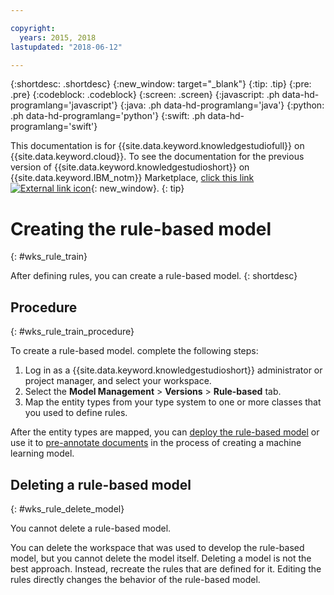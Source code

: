 ```yaml
---

copyright:
  years: 2015, 2018
lastupdated: "2018-06-12"

---
```


{:shortdesc: .shortdesc}
{:new_window: target="_blank"}
{:tip: .tip}
{:pre: .pre}
{:codeblock: .codeblock}
{:screen: .screen}
{:javascript: .ph data-hd-programlang='javascript'}
{:java: .ph data-hd-programlang='java'}
{:python: .ph data-hd-programlang='python'}
{:swift: .ph data-hd-programlang='swift'}

This documentation is for {{site.data.keyword.knowledgestudiofull}} on {{site.data.keyword.cloud}}. To see the documentation for the previous version of {{site.data.keyword.knowledgestudioshort}} on {{site.data.keyword.IBM_notm}} Marketplace, [click this link ![External link icon](../../icons/launch-glyph.svg "External link icon")](https://console.bluemix.net/docs/services/knowledge-studio/rule-annotator-model-create.html){: new_window}.
{: tip}

# Creating the rule-based model
{: #wks_rule_train}

After defining rules, you can create a rule-based model.
{: shortdesc}

## Procedure
{: #wks_rule_train_procedure}

To create a rule-based model. complete the following steps:

1. Log in as a {{site.data.keyword.knowledgestudioshort}} administrator or project manager, and select your workspace.
1. Select the **Model Management** > **Versions** > **Rule-based** tab.
1. Map the entity types from your type system to one or more classes that you used to define rules.

  After the entity types are mapped, you can [deploy the rule-based model](/docs/services/watson-knowledge-studio/rule-annotator-model-use.html) or use it to [pre-annotate documents](/docs/services/watson-knowledge-studio/preannotation.html#wks_preannotrule) in the process of creating a machine learning model.

## Deleting a rule-based model
{: #wks_rule_delete_model}

You cannot delete a rule-based model.

You can delete the workspace that was used to develop the rule-based model, but you cannot delete the model itself. Deleting a model is not the best approach. Instead, recreate the rules that are defined for it. Editing the rules directly changes the behavior of the rule-based model.
